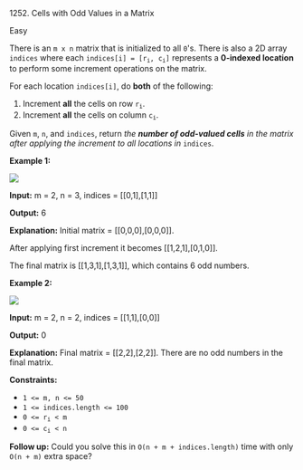 1252\. Cells with Odd Values in a Matrix

Easy

There is an `m x n` matrix that is initialized to all `0`'s. There is also a 2D array `indices` where each <code>indices[i] = [r<sub>i</sub>, c<sub>i</sub>]</code> represents a **0-indexed location** to perform some increment operations on the matrix.

For each location `indices[i]`, do **both** of the following:

1.  Increment **all** the cells on row <code>r<sub>i</sub></code>.
2.  Increment **all** the cells on column <code>c<sub>i</sub></code>.

Given `m`, `n`, and `indices`, return _the **number of odd-valued cells** in the matrix after applying the increment to all locations in_ `indices`.

**Example 1:**

![](https://assets.leetcode.com/uploads/2019/10/30/e1.png)

**Input:** m = 2, n = 3, indices = [[0,1],[1,1]]

**Output:** 6

**Explanation:** Initial matrix = [[0,0,0],[0,0,0]].

After applying first increment it becomes [[1,2,1],[0,1,0]].

The final matrix is [[1,3,1],[1,3,1]], which contains 6 odd numbers. 

**Example 2:**

![](https://assets.leetcode.com/uploads/2019/10/30/e2.png)

**Input:** m = 2, n = 2, indices = [[1,1],[0,0]]

**Output:** 0

**Explanation:** Final matrix = [[2,2],[2,2]]. There are no odd numbers in the final matrix. 

**Constraints:**

*   `1 <= m, n <= 50`
*   `1 <= indices.length <= 100`
*   <code>0 <= r<sub>i</sub> < m</code>
*   <code>0 <= c<sub>i</sub> < n</code>

**Follow up:** Could you solve this in `O(n + m + indices.length)` time with only `O(n + m)` extra space?